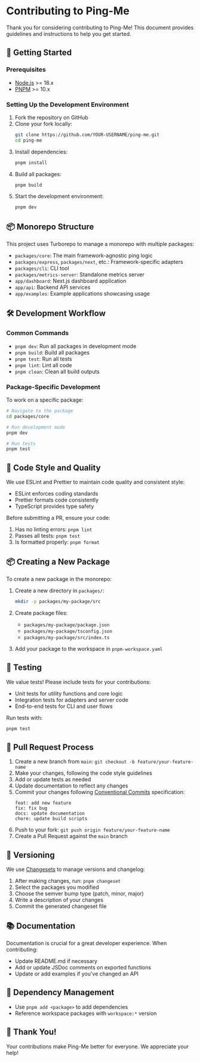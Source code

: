 # Contributing to Ping-Me

Thank you for considering contributing to Ping-Me! This document provides guidelines and instructions to help you get started.

## 🚀 Getting Started

### Prerequisites

- [Node.js](https://nodejs.org/) >= 18.x
- [PNPM](https://pnpm.io/) >= 10.x

### Setting Up the Development Environment

1. Fork the repository on GitHub
2. Clone your fork locally:
   ```bash
   git clone https://github.com/YOUR-USERNAME/ping-me.git
   cd ping-me
   ```
3. Install dependencies:
   ```bash
   pnpm install
   ```
4. Build all packages:
   ```bash
   pnpm build
   ```
5. Start the development environment:
   ```bash
   pnpm dev
   ```

## 📦 Monorepo Structure

This project uses Turborepo to manage a monorepo with multiple packages:

- `packages/core`: The main framework-agnostic ping logic
- `packages/express`, `packages/next`, etc.: Framework-specific adapters
- `packages/cli`: CLI tool
- `packages/metrics-server`: Standalone metrics server
- `app/dashboard`: Next.js dashboard application
- `app/api`: Backend API services
- `app/examples`: Example applications showcasing usage

## 🛠️ Development Workflow

### Common Commands

- `pnpm dev`: Run all packages in development mode
- `pnpm build`: Build all packages
- `pnpm test`: Run all tests
- `pnpm lint`: Lint all code
- `pnpm clean`: Clean all build outputs

### Package-Specific Development

To work on a specific package:

```bash
# Navigate to the package
cd packages/core

# Run development mode
pnpm dev

# Run tests
pnpm test
```

## 📝 Code Style and Quality

We use ESLint and Prettier to maintain code quality and consistent style:

- ESLint enforces coding standards
- Prettier formats code consistently
- TypeScript provides type safety

Before submitting a PR, ensure your code:

1. Has no linting errors: `pnpm lint`
2. Passes all tests: `pnpm test`
3. Is formatted properly: `pnpm format`

## 📦 Creating a New Package

To create a new package in the monorepo:

1. Create a new directory in `packages/`:
   ```bash
   mkdir -p packages/my-package/src
   ```

2. Create package files:
   - `packages/my-package/package.json`
   - `packages/my-package/tsconfig.json`
   - `packages/my-package/src/index.ts`

3. Add your package to the workspace in `pnpm-workspace.yaml`

## 🧪 Testing

We value tests! Please include tests for your contributions:

- Unit tests for utility functions and core logic
- Integration tests for adapters and server code
- End-to-end tests for CLI and user flows

Run tests with:

```bash
pnpm test
```

## 📄 Pull Request Process

1. Create a new branch from `main`: `git checkout -b feature/your-feature-name`
2. Make your changes, following the code style guidelines
3. Add or update tests as needed
4. Update documentation to reflect any changes
5. Commit your changes following [Conventional Commits](https://www.conventionalcommits.org/) specification:
   ```
   feat: add new feature
   fix: fix bug
   docs: update documentation
   chore: update build scripts
   ```
6. Push to your fork: `git push origin feature/your-feature-name`
7. Create a Pull Request against the `main` branch

## 📌 Versioning

We use [Changesets](https://github.com/changesets/changesets) to manage versions and changelog:

1. After making changes, run: `pnpm changeset`
2. Select the packages you modified
3. Choose the semver bump type (patch, minor, major)
4. Write a description of your changes
5. Commit the generated changeset file

## 📚 Documentation

Documentation is crucial for a great developer experience. When contributing:

- Update README.md if necessary
- Add or update JSDoc comments on exported functions
- Update or add examples if you've changed an API

## 🧩 Dependency Management

- Use `pnpm add <package>` to add dependencies
- Reference workspace packages with `workspace:*` version

## 🙏 Thank You!

Your contributions make Ping-Me better for everyone. We appreciate your help!